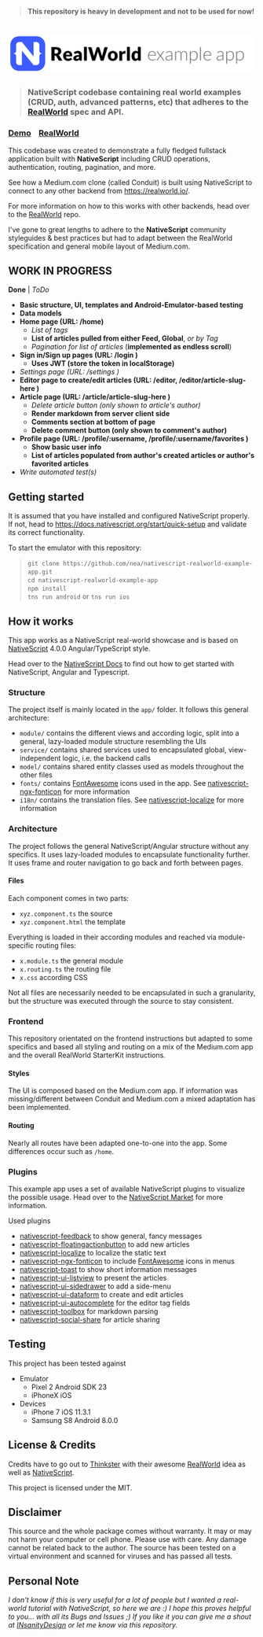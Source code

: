 > **This repository is heavy in development and not to be used for now!**

# ![RealWorld Example App](logo.png)
> ### NativeScript codebase containing real world examples (CRUD, auth, advanced patterns, etc) that adheres to the [RealWorld](https://github.com/gothinkster/realworld) spec and API.

### [Demo](https://github.com/gothinkster/realworld)&nbsp;&nbsp;&nbsp;&nbsp;[RealWorld](https://github.com/gothinkster/realworld)

This codebase was created to demonstrate a fully fledged fullstack application built with **NativeScript** including CRUD operations, authentication, routing, pagination, and more.

See how a Medium.com clone (called Conduit) is built using NativeScript to connect to any other backend from https://realworld.io/.

For more information on how to this works with other backends, head over to the [RealWorld](https://github.com/gothinkster/realworld) repo.

I've gone to great lengths to adhere to the **NativeScript** community styleguides & best practices but had to adapt between the RealWorld specification and general mobile layout of Medium.com.

## WORK IN PROGRESS
**Done** | *ToDo*

* **Basic structure, UI, templates and Android-Emulator-based testing**
* **Data models**
* **Home page (URL: /home)**
  * *List of tags*
  * **List of articles pulled from either Feed, Global**, *or by Tag*
  * *Pagination for list of articles* (**implemented as endless scroll**)
* **Sign in/Sign up pages (URL: /login )**
  * **Uses JWT (store the token in localStorage)**
* *Settings page (URL: /settings )*
* **Editor page to create/edit articles (URL: /editor, /editor/article-slug-here )**
* **Article page (URL: /article/article-slug-here )**
  * *Delete article button (only shown to article's author)*
  * **Render markdown from server client side**
  * **Comments section at bottom of page**
  * **Delete comment button (only shown to comment's author)**
* **Profile page (URL: /profile/:username, /profile/:username/favorites )**
  * **Show basic user info**
  * **List of articles populated from author's created articles or author's favorited articles**
* *Write automated test(s)*

## Getting started
It is assumed that you have installed and configured NativeScript properly. If not, head to https://docs.nativescript.org/start/quick-setup and validate its correct functionality.

To start the emulator with this repository:
  > `git clone https://github.com/nea/nativescript-realworld-example-app.git`  
  > `cd nativescript-realworld-example-app`  
  > `npm install`  
  > `tns run android` or `tns run ios`

## How it works
This app works as a NativeScript real-world showcase and is based on [NativeScript](https://nativescript.org) 4.0.0 Angular/TypeScript style.

Head over to the [NativeScript Docs](https://docs.nativescript.org/angular/start/introduction) to find out how to get started with NativeScript, Angular and Typescript.

### Structure
The project itself is mainly located in the `app/` folder. It follows this general architecture:
* `module/` contains the different views and according logic, split into a general, lazy-loaded module structure resembling the UIs
* `service/` contains shared services used to encapsulated global, view-independent logic, i.e. the backend calls
* `model/` contains shared entity classes used as models throughout the other files
* `fonts/` contains [FontAwesome](https://fontawesome.com/v4.7.0/) icons used in the app. See [nativescript-ngx-fonticon](https://market.nativescript.org/plugins/nativescript-ngx-fonticon) for more information
* `i18n/` contains the translation files. See [nativescript-localize](https://market.nativescript.org/plugins/nativescript-localize) for more information

### Architecture
The project follows the general NativeScript/Angular structure without any specifics. It uses lazy-loaded modules to encapsulate functionality further. It uses frame and router navigation to go back and forth between pages.

#### Files
Each component comes in two parts:
* `xyz.component.ts` the source
* `xyz.component.html` the template

Everything is loaded in their according modules and reached via module-specific routing files:
* `x.module.ts` the general module
* `x.routing.ts` the routing file
* `x.css` according CSS

Not all files are necessarily needed to be encapsulated in such a granularity, but the structure was executed through the source to stay consistent.

### Frontend
This repository orientated on the frontend instructions but adapted to some specifics and based all styling and routing on a mix of the Medium.com app and the overall RealWorld StarterKit instructions.

#### Styles
The UI is composed based on the Medium.com app. If information was missing/different between Conduit and Medium.com a mixed adaptation has been implemented.

#### Routing 
Nearly all routes have been adapted one-to-one into the app. Some differences occur such as `/home`.

### Plugins
This example app uses a set of available NativeScript plugins to visualize the possible usage. Head over to the [NativeScript Market](https://market.nativescript.org/) for more information.

Used plugins
* [nativescript-feedback](https://market.nativescript.org/plugins/nativescript-feedback) to show general, fancy messages
* [nativescript-floatingactionbutton](https://market.nativescript.org/plugins/nativescript-floatingactionbutton) to add new articles
* [nativescript-localize](https://market.nativescript.org/plugins/nativescript-localize) to localize the static text
* [nativescript-ngx-fonticon](https://market.nativescript.org/plugins/nativescript-ngx-fonticon) to include [FontAwesome](https://fontawesome.com/) icons in menus
* [nativescript-toast](https://market.nativescript.org/plugins/nativescript-toast) to show short information messages
* [nativescript-ui-listview](https://market.nativescript.org/plugins/nativescript-ui-listview) to present the articles
* [nativescript-ui-sidedrawer](https://market.nativescript.org/plugins/nativescript-ui-sidedrawer) to add a side-menu
* [nativescript-ui-dataform](https://market.nativescript.org/plugins/nativescript-ui-dataform) to create and edit articles
* [nativescript-ui-autocomplete](https://market.nativescript.org/plugins/nativescript-ui-autocomplete) for the editor tag fields
* [nativescript-toolbox](https://market.nativescript.org/plugins/nativescript-toolbox) for markdown parsing
* [nativescript-social-share](https://market.nativescript.org/plugins/nativescript-social-share) for article sharing

## Testing
This project has been tested against
* Emulator
  * Pixel 2 Android SDK 23
  * iPhoneX iOS
* Devices
  * iPhone 7 iOS 11.3.1
  * Samsung S8 Android 8.0.0
  
## License & Credits
Credits have to go out to [Thinkster](https://thinkster.io/) with their awesome [RealWorld](https://github.com/gothinkster/realworld) idea as well as [NativeScript](https://www.nativescript.org/).

This project is licensed under the MIT.

## Disclaimer
This source and the whole package comes without warranty. It may or may not harm your computer or cell phone. Please use with care. Any damage cannot be related back to the author. The source has been tested on a virtual environment and scanned for viruses and has passed all tests.

## Personal Note
*I don't know if this is very useful for a lot of people but I wanted a real-world tutorial with NativeScript, so here we are :) I hope this proves helpful to you... with all its Bugs and Issues ;) If you like it you can give me a shout at [INsanityDesign](https://insanitydesign.com) or let me know via this repository.*
